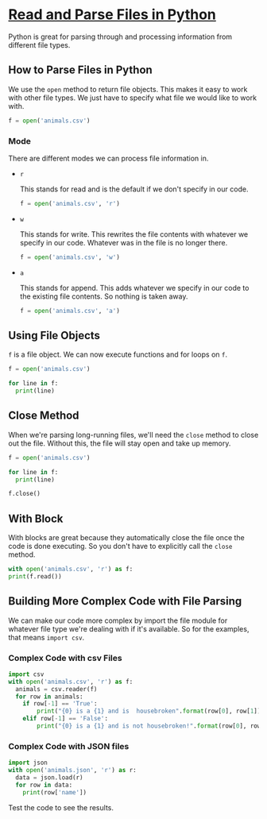 # [Read and Parse Files in Python](https://egghead.io/lessons/python-read-and-parse-files-in-python)

Python is great for parsing through and processing information from different file types.

## How to Parse Files in Python

We use the `open` method to return file objects. This makes it easy to work with other file types. We just have to specify what file we would like to work with.

```python
f = open('animals.csv')
```

### Mode

There are different modes we can process file information in.

- `r`

    This stands for read and is the default if we don't specify in our code.

    ```python
    f = open('animals.csv', 'r')
    ```

- `w`

    This stands for write. This rewrites the file contents with whatever we specify in our code. Whatever was in the file is no longer there.

    ```python
    f = open('animals.csv', 'w')
    ```

- `a`

    This stands for append. This adds whatever we specify in our code to the existing file contents. So nothing is taken away.

    ```python
    f = open('animals.csv', 'a')
    ```

## Using File Objects

`f` is a file object. We can now execute functions and for loops on `f`.

```python
f = open('animals.csv')

for line in f:
  print(line)
```

## Close Method

When we're parsing long-running files, we'll need the `close` method to close out the file. Without this, the file will stay open and take up memory.

```python
f = open('animals.csv')

for line in f:
  print(line)

f.close()
```

## With Block

With blocks are great because they automatically close the file once the code is done executing. So you don't have to explicitly call the `close` method.

```python
with open('animals.csv', 'r') as f:
print(f.read())
```

## Building More Complex Code with File Parsing

We can make our code more complex by import the file module for whatever file type we're dealing with if it's available. So for the examples, that means `import csv`.

### Complex Code with csv Files

```python
import csv
with open('animals.csv', 'r') as f:
  animals = csv.reader(f)
  for row in animals:
    if row[-1] == 'True':
        print("{0} is a {1} and is  housebroken".format(row[0], row[1]))
    elif row[-1] == 'False':
        print("{0} is a {1} and is not housebroken!".format(row[0], row[1]))
```

### Complex Code with JSON files

```python
import json
with open('animals.json', 'r') as r:
  data = json.load(r)
  for row in data:
    print(row['name'])
```

Test the code to see the results.
